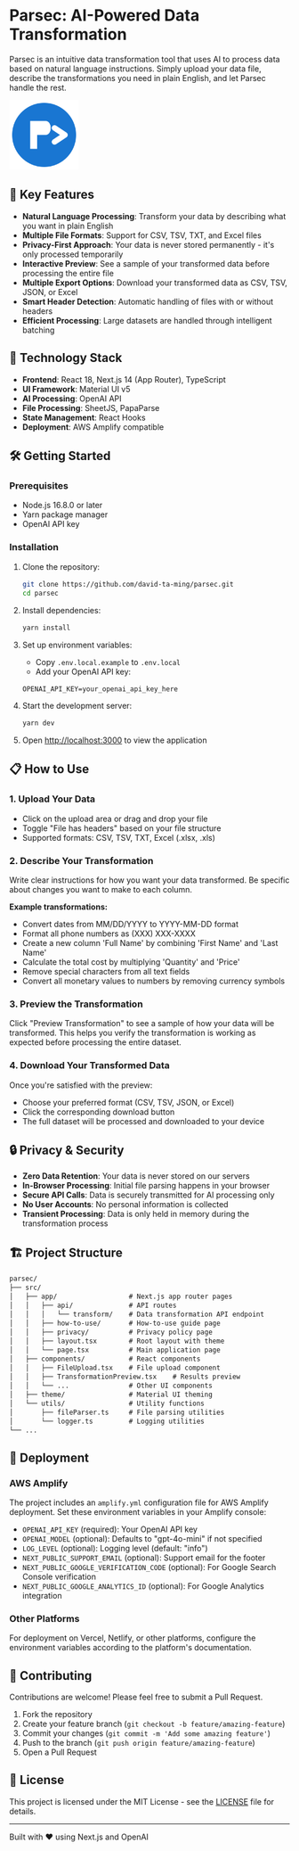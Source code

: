 # Parsec: AI-Powered Data Transformation

Parsec is an intuitive data transformation tool that uses AI to process data based on natural language instructions. Simply upload your data file, describe the transformations you need in plain English, and let Parsec handle the rest.

<img src="public/favicon.svg" alt="parsec-logo" width="125"/>

## 🚀 Key Features

- **Natural Language Processing**: Transform your data by describing what you want in plain English
- **Multiple File Formats**: Support for CSV, TSV, TXT, and Excel files
- **Privacy-First Approach**: Your data is never stored permanently - it's only processed temporarily
- **Interactive Preview**: See a sample of your transformed data before processing the entire file
- **Multiple Export Options**: Download your transformed data as CSV, TSV, JSON, or Excel
- **Smart Header Detection**: Automatic handling of files with or without headers
- **Efficient Processing**: Large datasets are handled through intelligent batching

## 🔧 Technology Stack

- **Frontend**: React 18, Next.js 14 (App Router), TypeScript
- **UI Framework**: Material UI v5
- **AI Processing**: OpenAI API
- **File Processing**: SheetJS, PapaParse
- **State Management**: React Hooks
- **Deployment**: AWS Amplify compatible

## 🛠️ Getting Started

### Prerequisites

- Node.js 16.8.0 or later
- Yarn package manager
- OpenAI API key

### Installation

1. Clone the repository:
   ```bash
   git clone https://github.com/david-ta-ming/parsec.git
   cd parsec
   ```

2. Install dependencies:
   ```bash
   yarn install
   ```

3. Set up environment variables:
   - Copy `.env.local.example` to `.env.local`
   - Add your OpenAI API key:
   ```
   OPENAI_API_KEY=your_openai_api_key_here
   ```

4. Start the development server:
   ```bash
   yarn dev
   ```

5. Open [http://localhost:3000](http://localhost:3000) to view the application

## 📋 How to Use

### 1. Upload Your Data

- Click on the upload area or drag and drop your file
- Toggle "File has headers" based on your file structure
- Supported formats: CSV, TSV, TXT, Excel (.xlsx, .xls)

### 2. Describe Your Transformation

Write clear instructions for how you want your data transformed. Be specific about changes you want to make to each column.

**Example transformations:**
- Convert dates from MM/DD/YYYY to YYYY-MM-DD format
- Format all phone numbers as (XXX) XXX-XXXX
- Create a new column 'Full Name' by combining 'First Name' and 'Last Name'
- Calculate the total cost by multiplying 'Quantity' and 'Price'
- Remove special characters from all text fields
- Convert all monetary values to numbers by removing currency symbols

### 3. Preview the Transformation

Click "Preview Transformation" to see a sample of how your data will be transformed. This helps you verify the transformation is working as expected before processing the entire dataset.

### 4. Download Your Transformed Data

Once you're satisfied with the preview:
- Choose your preferred format (CSV, TSV, JSON, or Excel)
- Click the corresponding download button
- The full dataset will be processed and downloaded to your device

## 🔒 Privacy & Security

- **Zero Data Retention**: Your data is never stored on our servers
- **In-Browser Processing**: Initial file parsing happens in your browser
- **Secure API Calls**: Data is securely transmitted for AI processing only
- **No User Accounts**: No personal information is collected
- **Transient Processing**: Data is only held in memory during the transformation process

## 🏗️ Project Structure

```
parsec/
├── src/
│   ├── app/                  # Next.js app router pages
│   │   ├── api/              # API routes
│   │   │   └── transform/    # Data transformation API endpoint
│   │   ├── how-to-use/       # How-to-use guide page
│   │   ├── privacy/          # Privacy policy page
│   │   ├── layout.tsx        # Root layout with theme
│   │   └── page.tsx          # Main application page
│   ├── components/           # React components
│   │   ├── FileUpload.tsx    # File upload component
│   │   ├── TransformationPreview.tsx    # Results preview
│   │   └── ...               # Other UI components
│   ├── theme/                # Material UI theming
│   └── utils/                # Utility functions
│       ├── fileParser.ts     # File parsing utilities
│       └── logger.ts         # Logging utilities
└── ...
```

## 🚢 Deployment

### AWS Amplify

The project includes an `amplify.yml` configuration file for AWS Amplify deployment. Set these environment variables in your Amplify console:

- `OPENAI_API_KEY` (required): Your OpenAI API key
- `OPENAI_MODEL` (optional): Defaults to "gpt-4o-mini" if not specified
- `LOG_LEVEL` (optional): Logging level (default: "info")
- `NEXT_PUBLIC_SUPPORT_EMAIL` (optional): Support email for the footer
- `NEXT_PUBLIC_GOOGLE_VERIFICATION_CODE` (optional): For Google Search Console verification
- `NEXT_PUBLIC_GOOGLE_ANALYTICS_ID` (optional): For Google Analytics integration

### Other Platforms

For deployment on Vercel, Netlify, or other platforms, configure the environment variables according to the platform's documentation.

## 🤝 Contributing

Contributions are welcome! Please feel free to submit a Pull Request.

1. Fork the repository
2. Create your feature branch (`git checkout -b feature/amazing-feature`)
3. Commit your changes (`git commit -m 'Add some amazing feature'`)
4. Push to the branch (`git push origin feature/amazing-feature`)
5. Open a Pull Request

## 📜 License

This project is licensed under the MIT License - see the [LICENSE](LICENSE) file for details.

---

Built with ❤️ using Next.js and OpenAI